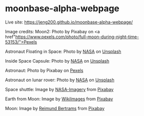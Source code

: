 # moonbase-alpha-webpage

Live site: https://jeng200.github.io/moonbase-alpha-webpage/

Image credits:
Moon2: Photo by Pixabay on <a href"https://www.pexels.com/photo/full-moon-during-night-time-53153/">Pexels</a>

Astronaut Floating in Space: Photo by <a href="https://unsplash.com/@nasa?utm_source=unsplash&utm_medium=referral&utm_content=creditCopyText">NASA</a> on <a href="https://unsplash.com/s/photos/astronaut-floating-in-space?utm_source=unsplash&utm_medium=referral&utm_content=creditCopyText">Unsplash</a>

Inside Space Capsule: Photo by <a href="https://unsplash.com/@nasa?utm_source=unsplash&utm_medium=referral&utm_content=creditCopyText">NASA</a> on <a href="https://unsplash.com/s/photos/inside-space-capsule?utm_source=unsplash&utm_medium=referral&utm_content=creditCopyText">Unsplash</a>

Astronaut: Photo by Pixabay on <a href="https://www.pexels.com/photo/space-research-science-astronaut-41162/">Pexels</a>

Astronaut on lunar rover: Photo by <a href="https://unsplash.com/@nasa?utm_source=unsplash&utm_medium=referral&utm_content=creditCopyText">NASA</a> on <a href="https://unsplash.com/?utm_source=unsplash&utm_medium=referral&utm_content=creditCopyText">Unsplash</a>

Space shuttle: Image by <a href="https://pixabay.com/users/nasa-imagery-10/?utm_source=link-attribution&amp;utm_medium=referral&amp;utm_campaign=image&amp;utm_content=992">NASA-Imagery</a> from <a href="https://pixabay.com/?utm_source=link-attribution&amp;utm_medium=referral&amp;utm_campaign=image&amp;utm_content=992">Pixabay</a>
  
Earth from Moon: Image by <a href="https://pixabay.com/users/wikiimages-1897/?utm_source=link-attribution&amp;utm_medium=referral&amp;utm_campaign=image&amp;utm_content=11014">WikiImages</a> from <a href="https://pixabay.com/?utm_source=link-attribution&amp;utm_medium=referral&amp;utm_campaign=image&amp;utm_content=11014">Pixabay</a>

Moon: Image by <a href="https://pixabay.com/users/8385-8385/?utm_source=link-attribution&amp;utm_medium=referral&amp;utm_campaign=image&amp;utm_content=1370052">Reimund Bertrams</a> from <a href="https://pixabay.com/?utm_source=link-attribution&amp;utm_medium=referral&amp;utm_campaign=image&amp;utm_content=1370052">Pixabay</a>